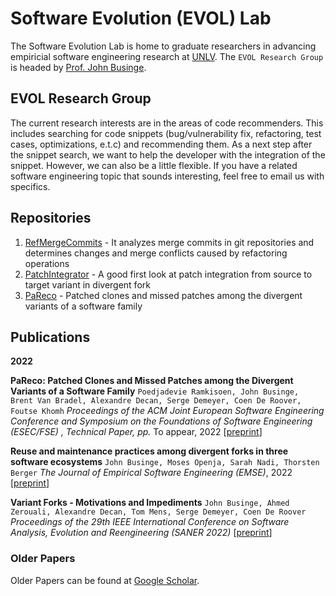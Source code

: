 # Software Evolution (EVOL) Lab
The Software Evolution Lab is home to graduate researchers in advancing empiricial software engineering research at [UNLV](https://unlv.edu). The `EVOL Research Group` is headed by [Prof. John Businge](https://johnxu21.github.io/). 

## EVOL Research Group
The current research interests are in the areas of code recommenders. This includes searching for code snippets (bug/vulnerability fix, refactoring, test cases, optimizations, e.t.c) and recommending them. As a next step after the snippet search, we want to help the developer with the integration of the snippet. However, we can also be a little flexible. If you have a related software engineering topic that sounds interesting, feel free to email us with specifics.

## Repositories
1. [RefMergeCommits](https://github.com/unlv-evol/RefMergeCommits) - It analyzes merge commits in git repositories and determines changes and merge conflicts caused by refactoring operations
2. [PatchIntegrator](https://github.com/unlv-evol/PatchIntegrator) - A good first look at patch integration from source to target variant in divergent fork
3. [PaReco](https://github.com/unlv-evol/PaReco) - Patched clones and missed patches among the divergent variants of a software family

## Publications 
**2022**

**PaReco: Patched Clones and Missed Patches among the Divergent Variants of a Software Family**
`Poedjadevie Ramkisoen, John Businge, Brent Van Bradel, Alexandre Decan, Serge Demeyer, Coen De Roover, Foutse Khomh`
_Proceedings of the ACM Joint European Software Engineering Conference and Symposium on the Foundations of Software Engineering (ESEC/FSE) , Technical Paper, pp._ To appear, 2022 [[preprint](https://johnxu21.github.io/files/FSE2022.pdf)]

**Reuse and maintenance practices among divergent forks in three software ecosystems**
`John Businge, Moses Openja, Sarah Nadi, Thorsten Berger`
_The Journal of Empirical Software Engineering (EMSE)_, 2022 [[preprint](https://johnxu21.github.io/files/EMSE2022.pdf)]

**Variant Forks - Motivations and Impediments**
`John Businge, Ahmed Zerouali, Alexandre Decan, Tom Mens, Serge Demeyer, Coen De Roover`
_Proceedings of the 29th IEEE International Conference on Software Analysis, Evolution and Reengineering (SANER 2022)_ [[preprint](https://johnxu21.github.io/files/SANER2022.pdf)]

### Older Papers
Older Papers can be found at [Google Scholar](https://scholar.google.com/citations?user=n9RFi3sAAAAJ&hl=en).
